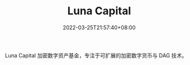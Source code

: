 ﻿---
weight: 
title: "Luna Capital"
description: "Luna Capital 加密数字资产基金，专注于可扩展的加密数字货币与 DAG 技术"
date: 2022-03-25T21:57:40+08:00
lastmod: 2022-03-25T16:45:40+08:00
draft: false
authors: ["Metabd"]
featuredImage: "luna-capital.jpg"
link: ""
tags: ["投资机构","Luna Capital"]
categories: ["navigation"]
navigation: ["投资机构"]
lightgallery: true
toc: true
pinned: false
recommend: false
recommend1: false
---
Luna Capital 加密数字资产基金，专注于可扩展的加密数字货币与 DAG 技术。
